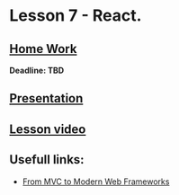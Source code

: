 # Lesson 7 - React.

## [Home Work]()  
  
**Deadline: TBD**  

## [Presentation](https://slides.com/aleh_lipski/deck-7e7c55)
## [Lesson video](https://drive.google.com/file/d/16qDK1sRpl2aNWkkICvyYwfkktpoj7VcV/view?usp=sharing)  

## Usefull links:
* [From MVC to Modern Web Frameworks](https://medium.com/hackernoon/from-mvc-to-modern-web-frameworks-8067ec9dee65)